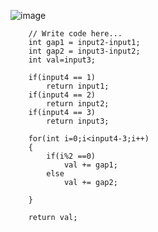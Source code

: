 ![image](https://user-images.githubusercontent.com/56172886/178326987-02915448-a8c9-4784-8c68-31c84ecbba3d.png)
		
    	// Write code here...
		int gap1 = input2-input1;
		int gap2 = input3-input2;
		int val=input3;

		if(input4 == 1)
			return input1;
		if(input4 == 2)
			return input2;
		if(input4 == 3)
			return input3;
			
		for(int i=0;i<input4-3;i++)
		{
			if(i%2 ==0)
				val += gap1;
			else
				val += gap2;

		}	

		return val;
